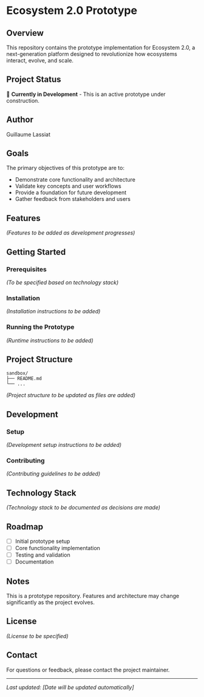 # Ecosystem 2.0 Prototype

## Overview

This repository contains the prototype implementation for Ecosystem 2.0, a next-generation platform designed to revolutionize how ecosystems interact, evolve, and scale.

## Project Status

🚧 **Currently in Development** - This is an active prototype under construction.

## Author

Guillaume Lassiat

## Goals

The primary objectives of this prototype are to:

- Demonstrate core functionality and architecture
- Validate key concepts and user workflows
- Provide a foundation for future development
- Gather feedback from stakeholders and users

## Features

*(Features to be added as development progresses)*

## Getting Started

### Prerequisites

*(To be specified based on technology stack)*

### Installation

*(Installation instructions to be added)*

### Running the Prototype

*(Runtime instructions to be added)*

## Project Structure

```
sandbox/
├── README.md
└── ...
```

*(Project structure to be updated as files are added)*

## Development

### Setup

*(Development setup instructions to be added)*

### Contributing

*(Contributing guidelines to be added)*

## Technology Stack

*(Technology stack to be documented as decisions are made)*

## Roadmap

- [ ] Initial prototype setup
- [ ] Core functionality implementation
- [ ] Testing and validation
- [ ] Documentation

## Notes

This is a prototype repository. Features and architecture may change significantly as the project evolves.

## License

*(License to be specified)*

## Contact

For questions or feedback, please contact the project maintainer.

---

*Last updated: [Date will be updated automatically]*

